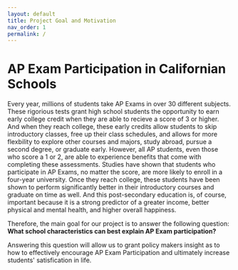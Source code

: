 ```yaml
---
layout: default
title: Project Goal and Motivation  
nav_order: 1
permalink: /
---
```


# AP Exam Participation in Californian Schools
Every year, millions of students take AP Exams in over 30 different subjects. These rigorious tests grant high school students the opportunity to earn early college credit when they are able to recieve a score of 3 or higher. And when they reach college, these early credits allow students to skip introductory classes, free up their class schedules, and allows for more flexbility to explore other courses and majors, study abroad, pursue a second degree, or graduate early. However, all AP students, even those who score a 1 or 2, are able to experience benefits that come with completing these assessments. Studies have shown that students who participate in AP Exams, no matter the score, are more likely to enroll in a four-year university. Once they reach college, these students have been shown to perform significantly better in their introductory courses and graduate on time as well. And this post-secondary education is, of course, important because it is a strong predictor of a greater income, better physical and mental health, and higher overall happiness.

Therefore, the main goal for our project is to answer the following question: **What school characteristics can best explain AP Exam participation?** 

Answering this question will allow us to grant policy makers insight as to how to effectively encourage AP Exam Participation and ultimately increase students' satisfication in life. 
